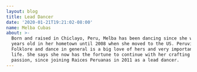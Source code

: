 ```yaml
---
layout: blog
title: Lead Dancer
date: '2020-01-21T19:21:02-08:00'
name: Melba Cubas
about: >-
  Born and raised in Chiclayo, Peru, Melba has been dancing since she was 4
  years old in her hometown until 2008 when she moved to the US. Peruvian
  Folklore and dance in general is a big love of hers and very important in her
  life. She says she now has the fortune to continue with her crafting her
  passion, since joining Raices Peruanas in 2011 as a lead dancer.
---
```


